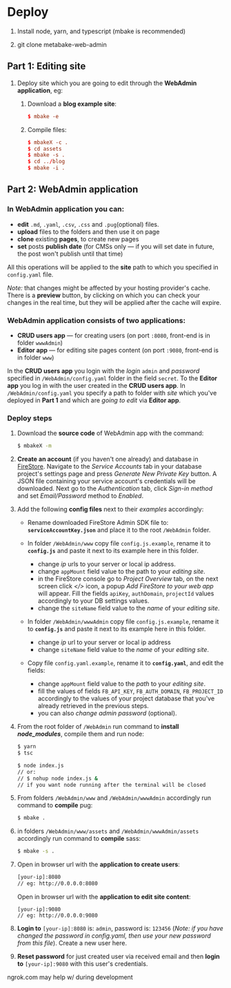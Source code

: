 # Deploy

1. Install node, yarn, and typescript (mbake is recommended)

2. git clone metabake-web-admin

## Part 1: **Editing site**

1. Deploy site which you are going to edit through the **WebAdmin application**, eg:

    1. Download a **blog example site**:

        ```conf
        $ mbake -e
        ```
    1. Compile files:

        ```conf
        $ mbakeX -c .
        $ cd assets
        $ mbake -s .
        $ cd ../blog
        $ mbake -i .
        ```

## Part 2: **WebAdmin application**

### **In WebAdmin application you can:**

- **edit** `.md`, `.yaml`, `.csv`, `.css` and `.pug`(optional) files.
- **upload** files to the folders and then use it on page
- **clone** existing **pages**, to create new pages
- **set** posts **publish date** (for CMSs only — if you will set date in future, the post won't publish until that time)

All this operations will be applied to the **site** path to which you specified in `config.yaml` file.

*Note:* that changes might be affected by your hosting provider's cache. There is a **preview** button, by clicking on which you can check your changes in the real time, but they will be applied after the cache will expire.

### **WebAdmin application consists of two applications:**

- **CRUD users app** — for creating users (on port `:8080`, front-end is in folder `wwwAdmin`)
- **Editor app** — for editing site pages content (on port `:9080`, front-end is in folder `www`)

In the **CRUD users app** you login with the _login_ `admin` and _password_ specified in `/WebAdmin/config.yaml` folder in the field `secret`. 
To the **Editor app** you log in with the user created in the **CRUD users app**.
In `/WebAdmin/config.yaml` you specify a path to folder with _site_ which you've deployed in **Part 1** and which are _going to edit_ via **Editor app**.

### **Deploy steps**

1. Download the **source code** of WebAdmin app with the command:
    ```sh
    $ mbakeX -m
    ```
1. **Create an account** (if you haven't one already) and database in [FireStore](http://console.firebase.google.com). Navigate to the _Service Accounts_ tab in your database project's settings page and press _Generate New Private Key_ button. A JSON file containing your service account's credentials will be downloaded. Next go to the _Authentication_ tab, click _Sign-in method_ and set _Email/Password_ method to _Enabled_.

1. Add the following **config files** next to their _examples_ accordingly:

    - Rename downloaded FireStore Admin SDK file to: **`serviceAccountKey.json`** and place it to the root `/WebAdmin` folder. 

    - In folder `/WebAdmin/www` copy file `config.js.example`, rename it to **`config.js`** and paste it next to its example here in this folder. 
        - change _ip_ urls to your server or local ip address.
        - change `appMount` field value to the path to your _editing site_.
        - in the FireStore console go to _Project Overview_ tab, on the next screen click _</>_ icon, a popup _Add FireStore to your web app_ will appear. Fill the fields `apiKey`, `authDomain`, `projectId` values accordingly to your DB settings values.
        - change the `siteName` field value to the _name_ of your _editing site_.
    

    - In folder `/WebAdmin/wwwAdmin` copy file `config.js.example`, rename it to **`config.js`** and paste it next to its example here in this folder. 
        - change _ip_ url to your server or local ip address
        - change  `siteName` field value to the _name_ of your _editing site_.

    - Copy file `config.yaml.example`, rename it to **`config.yaml`**, and edit the fields:
        - change `appMount` field value to the _path_ to your _editing site_.
        - fill the values of fields `FB_API_KEY`, `FB_AUTH_DOMAIN`, `FB_PROJECT_ID` accordingly to the values of your project database that you've already retrieved in the previous steps.
        - you can also _change admin password_ (optional).


1. From the root folder of `/WebAdmin` run command to **install _node_modules_**, compile them and run node:
    ```sh
    $ yarn
    $ tsc

    $ node index.js 
    // or: 
    // $ nohup node index.js & 
    // if you want node running after the terminal will be closed
    ```
1. From folders `/WebAdmin/www` and `/WebAdmin/wwwAdmin` accordingly run command to **compile** pug:
    ```sh
    $ mbake .
    ```
1. in folders `/WebAdmin/www/assets` and `/WebAdmin/wwwAdmin/assets` accordingly run command to **compile** sass:
    ```sh
    $ mbake -s .
    ```
1. Open in browser url with the **application to create users**:
    ```sh
    [your-ip]:8080
    // eg: http://0.0.0.0:8080
    ```

    Open in browser url with the **application to edit site content**:

    ```
    [your-ip]:9080
    // eg: http://0.0.0.0:9080
    ```
1. **Login to** `[your-ip]:8080` is: `admin`, password is: `123456` (_Note: if you have changed the password in config.yaml, then use your new password from this file_). Create a new user here.

1. **Reset password** for just created user via received email and then **login to** `[your-ip]:9080` with this user's credentials.


ngrok.com may help w/ during development 